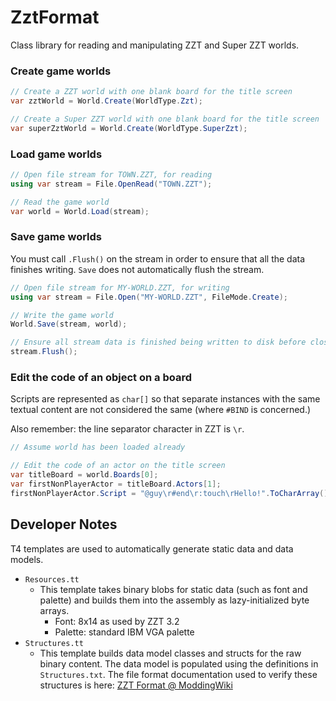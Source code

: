 # ZztFormat

Class library for reading and manipulating ZZT and Super ZZT worlds.

### Create game worlds

```csharp
// Create a ZZT world with one blank board for the title screen
var zztWorld = World.Create(WorldType.Zzt);

// Create a Super ZZT world with one blank board for the title screen
var superZztWorld = World.Create(WorldType.SuperZzt);
```

### Load game worlds

```csharp
// Open file stream for TOWN.ZZT, for reading
using var stream = File.OpenRead("TOWN.ZZT");

// Read the game world
var world = World.Load(stream);
```

### Save game worlds

You must call `.Flush()` on the stream in order to ensure that all the data
finishes writing. `Save` does not automatically flush the stream.

```csharp
// Open file stream for MY-WORLD.ZZT, for writing
using var stream = File.Open("MY-WORLD.ZZT", FileMode.Create);

// Write the game world
World.Save(stream, world);

// Ensure all stream data is finished being written to disk before closing
stream.Flush();
```

### Edit the code of an object on a board

Scripts are represented as `char[]` so that separate instances with the same
textual content are not considered the same (where `#BIND` is concerned.)

Also remember: the line separator character in ZZT is `\r`.

```csharp
// Assume world has been loaded already

// Edit the code of an actor on the title screen
var titleBoard = world.Boards[0];
var firstNonPlayerActor = titleBoard.Actors[1];
firstNonPlayerActor.Script = "@guy\r#end\r:touch\rHello!".ToCharArray();
```

## Developer Notes

T4 templates are used to automatically generate static data and data models.

- `Resources.tt`
  - This template takes binary blobs for static data (such as font and palette)
    and builds them into the assembly as lazy-initialized byte arrays.
    - Font: 8x14 as used by ZZT 3.2
    - Palette: standard IBM VGA palette
- `Structures.tt`
  - This template builds data model classes and structs for the raw binary
    content. The data model is populated using the definitions in
    `Structures.txt`. The file format documentation used to verify these
    structures is here:
    [ZZT Format @ ModdingWiki](https://moddingwiki.shikadi.net/wiki/ZZT_Format)

